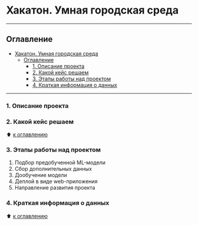 # Хакатон. Умная городская среда
___
## Оглавление
- [Хакатон. Умная городская среда](#хакатон-умная-городская-среда)
  - [Оглавление](#оглавление)
    - [1. Описание проекта](#1-описание-проекта)
    - [2. Какой кейс решаем](#2-какой-кейс-решаем)
    - [3. Этапы работы над проектом](#3-этапы-работы-над-проектом)
    - [4. Краткая информация о данных](#4-краткая-информация-о-данных)
___

### 1. Описание проекта

### 2. Какой кейс решаем


:arrow_up: [к оглавлению](#оглавление)

### 3. Этапы работы над проектом
1. Подбор предобученной ML-модели
2. Сбор дополнительных данных
3. Дообучение модели
4. Деплой в виде web-приложения
5. Направление развития проекта

### 4. Краткая информация о данных


:arrow_up: [к оглавлению](#оглавление)
